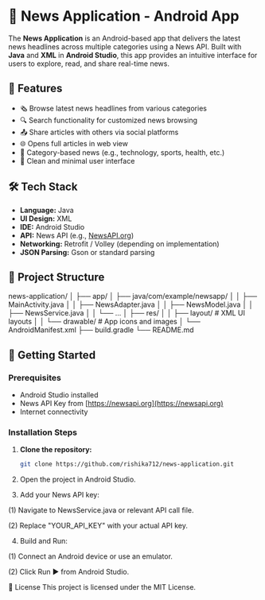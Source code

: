 # 📰 News Application - Android App

The **News Application** is an Android-based app that delivers the latest news headlines across multiple categories using a News API. Built with **Java** and **XML** in **Android Studio**, this app provides an intuitive interface for users to explore, read, and share real-time news.

## 📱 Features

- 🗞️ Browse latest news headlines from various categories
- 🔍 Search functionality for customized news browsing
- 📤 Share articles with others via social platforms
- 🌐 Opens full articles in web view
- 🧭 Category-based news (e.g., technology, sports, health, etc.)
- 📄 Clean and minimal user interface

## 🛠️ Tech Stack

- **Language:** Java
- **UI Design:** XML
- **IDE:** Android Studio
- **API:** News API (e.g., [NewsAPI.org](https://newsapi.org/))
- **Networking:** Retrofit / Volley (depending on implementation)
- **JSON Parsing:** Gson or standard parsing

## 📂 Project Structure

news-application/
│
├── app/
│ ├── java/com/example/newsapp/
│ │ ├── MainActivity.java
│ │ ├── NewsAdapter.java
│ │ ├── NewsModel.java
│ │ ├── NewsService.java
│ │ └── ...
│ ├── res/
│ │ ├── layout/ # XML UI layouts
│ │ └── drawable/ # App icons and images
│ └── AndroidManifest.xml
├── build.gradle
└── README.md


## 🚀 Getting Started

### Prerequisites

- Android Studio installed
- News API Key from [https://newsapi.org](https://newsapi.org)
- Internet connectivity

### Installation Steps

1. **Clone the repository:**
   ```bash
   git clone https://github.com/rishika712/news-application.git
2. Open the project in Android Studio.

3. Add your News API key:

  (1) Navigate to NewsService.java or relevant API call file.

  (2) Replace "YOUR_API_KEY" with your actual API key.

4. Build and Run:

 (1) Connect an Android device or use an emulator.

 (2) Click Run ▶️ from Android Studio.

📄 License
This project is licensed under the MIT License.
